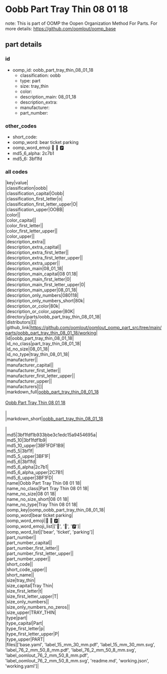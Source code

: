 # Oobb Part Tray Thin 08 01 18  

note: This is part of OOMP the Oopen Organization Method For Parts. For more details: https://github.com/oomlout/oomp_base

##  part details





### id
* oomp_id: oobb_part_tray_thin_08_01_18
  * classification: oobb
  * type: part
  * size: tray_thin
  * color: 
  * description_main: 08_01_18
  * description_extra: 
  * manufacturer: 
  * part_number: 

### other_codes
* short_code: 
* oomp_word: bear ticket parking
* oomp_word_emoji :bear: :ticket: :parking:
* md5_6_alpha: 2c7b1
* md5_6: 3bf1fd

### all codes 
|key|value|  
|classification|oobb|  
|classification_capital|Oobb|  
|classification_first_letter|o|  
|classification_first_letter_upper|O|  
|classification_upper|OOBB|  
|color||  
|color_capital||  
|color_first_letter||  
|color_first_letter_upper||  
|color_upper||  
|description_extra||  
|description_extra_capital||  
|description_extra_first_letter||  
|description_extra_first_letter_upper||  
|description_extra_upper||  
|description_main|08_01_18|  
|description_main_capital|08 01.18|  
|description_main_first_letter|0|  
|description_main_first_letter_upper|0|  
|description_main_upper|08_01_18|  
|description_only_numbers|080118|  
|description_only_numbers_short|80k|  
|description_or_color|80k|  
|description_or_color_upper|80K|  
|directory|parts/oobb_part_tray_thin_08_01_18|  
|distributors|[]|  
|github_link|https://github.com/oomlout/oomlout_oomp_part_src/tree/main/parts/oobb_part_tray_thin_08_01_18/working|  
|id|oobb_part_tray_thin_08_01_18|  
|id_no_class|part_tray_thin_08_01_18|  
|id_no_size|08_01_18|  
|id_no_type|tray_thin_08_01_18|  
|manufacturer||  
|manufacturer_capital||  
|manufacturer_first_letter||  
|manufacturer_first_letter_upper||  
|manufacturer_upper||  
|manufacturers|[]|  
|markdown_full|[oobb_part_tray_thin_08_01_18](https://github.com/oomlout/oomlout_oomp_part_src/tree/main/parts/oobb_part_tray_thin_08_01_18/working)<br>[](https://github.com/oomlout/oomlout_oomp_part_src/tree/main/parts/oobb_part_tray_thin_08_01_18/working)<br>[Oobb Part Tray Thin 08 01 18](https://github.com/oomlout/oomlout_oomp_part_src/tree/main/parts/oobb_part_tray_thin_08_01_18/working)<br><br>|  
|markdown_short|[oobb_part_tray_thin_08_01_18](https://github.com/oomlout/oomlout_oomp_part_src/tree/main/parts/oobb_part_tray_thin_08_01_18/working)<br><br>|  
|md5|3bf1fdf1b933bbe3c1edc15a9454695a|  
|md5_10|3bf1fdf1b9|  
|md5_10_upper|3BF1FDF1B9|  
|md5_5|3bf1f|  
|md5_5_upper|3BF1F|  
|md5_6|3bf1fd|  
|md5_6_alpha|2c7b1|  
|md5_6_alpha_upper|2C7B1|  
|md5_6_upper|3BF1FD|  
|name|Oobb Part Tray Thin 08 01 18|  
|name_no_class|Part Tray Thin 08 01 18|  
|name_no_size|08 01 18|  
|name_no_size_short|08 01 18|  
|name_no_type|Tray Thin 08 01 18|  
|oomp_key|oomp_oobb_part_tray_thin_08_01_18|  
|oomp_word|bear ticket parking|  
|oomp_word_emoji|:bear: :ticket: :parking:|  
|oomp_word_emoji_list|[':bear:', ':ticket:', ':parking:']|  
|oomp_word_list|['bear', 'ticket', 'parking']|  
|part_number||  
|part_number_capital||  
|part_number_first_letter||  
|part_number_first_letter_upper||  
|part_number_upper||  
|short_code||  
|short_code_upper||  
|short_name||  
|size|tray_thin|  
|size_capital|Tray Thin|  
|size_first_letter|t|  
|size_first_letter_upper|T|  
|size_only_numbers||  
|size_only_numbers_no_zeros||  
|size_upper|TRAY_THIN|  
|type|part|  
|type_capital|Part|  
|type_first_letter|p|  
|type_first_letter_upper|P|  
|type_upper|PART|  
|files|['base.yaml', 'label_15_mm_30_mm.pdf', 'label_15_mm_30_mm.svg', 'label_76_2_mm_50_8_mm.pdf', 'label_76_2_mm_50_8_mm.svg', 'label_oomlout_76_2_mm_50_8_mm.pdf', 'label_oomlout_76_2_mm_50_8_mm.svg', 'readme.md', 'working.json', 'working.yaml']|  
